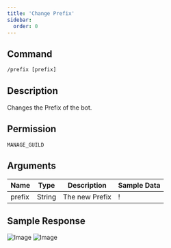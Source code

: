 ```yaml
---
title: 'Change Prefix'
sidebar:
  order: 0
---
```


## Command

```txt
/prefix [prefix]
```

## Description

Changes the Prefix of the bot.

## Permission

`MANAGE_GUILD`

## Arguments

| Name | Type | Description | Sample Data |
| ---- | ---- | ----------- | ----------- |
| prefix | String | The new Prefix | ! |

## Sample Response

![Image](https://cdn.utilbot.co/2021-07-02_23-32-04_acba6aca-21de-4b26-bcff-12a7d6d70bd5.png)
![Image](https://cdn.utilbot.co/2021-07-02_23-32-21_2c297fc7-ee32-4552-b7da-a4cd81614bd6.png)
